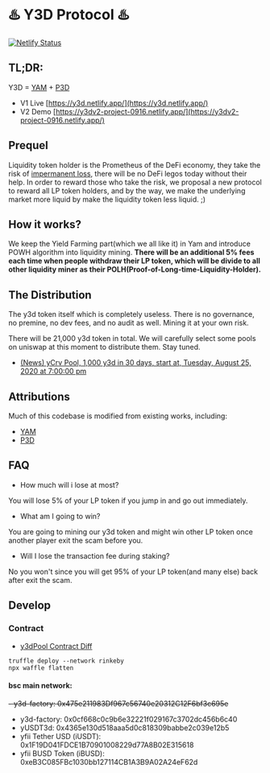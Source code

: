 #  ♨️ Y3D Protocol ♨️

[![Netlify Status](https://api.netlify.com/api/v1/badges/6b0be8c1-91c1-40b4-a7f0-dfe9208fae81/deploy-status)](https://app.netlify.com/sites/y3dv2-project-0916/deploys)

## TL;DR:

Y3D = [YAM](https://yam.finance) + [P3D](https://powh.io)

- V1 Live [https://y3d.netlify.app/](https://y3d.netlify.app/)
- V2 Demo [https://y3dv2-project-0916.netlify.app/](https://y3dv2-project-0916.netlify.app/)


## Prequel 

Liquidity token holder is the Prometheus of the DeFi economy, they take the risk of [impermanent loss](https://medium.com/@pintail/uniswap-a-good-deal-for-liquidity-providers-104c0b6816f2), there will be no DeFi legos today without their help. In order to reward those who take the risk, we proposal a new protocol to reward all LP token holders, and by the way, we make the underlying market more liquid by make the liquidity token less liquid. ;)

## How it works?

We keep the Yield Farming part(which we all like it) in Yam and introduce POWH algorithm into liquidity mining. **There will be an additional 5% fees each time when people withdraw their LP token, which will be divide to all other liquidity miner as their POLH(Proof-of-Long-time-Liquidity-Holder).**

## The Distribution

The y3d token itself which is completely useless. There is no governance, no premine, no dev fees, and no audit as well. Mining it at your own risk.

There will be 21,000 y3d token in total. We will carefully select some pools on uniswap at this moment to distribute them. Stay tuned.

- [(News) yCrv Pool, 1,000 y3d in 30 days, start at, Tuesday, August 25, 2020 at 7:00:00 pm](https://twitter.com/Y3dScam/status/1297933387202613251)


## Attributions
Much of this codebase is modified from existing works, including:
- [YAM](https://yam.finance)
- [P3D](https://powh.io)


## FAQ

- How much will i lose at most?

You will lose 5% of your LP token if you jump in and go out immediately.

- What am I going to win?

You are going to mining our y3d token and might win other LP token once another player exit the scam before you.

- Will I lose the transaction fee during staking?

No you won't since you will get 95% of your LP token(and many else) back after exit the scam.

## Develop

### Contract
- [y3dPool Contract Diff](https://gist.github.com/lychees/8cf40410871e98438080963913302a83/revisions)

```shell
truffle deploy --network rinkeby
npx waffle flatten
```

#### bsc main network:
~~- y3d-factory: 0x475e211983Df967c56740e20312C12F6bf3c695e~~
- y3d-factory: 0x0cf668c0c9b6e32221f029167c3702dc456b6c40
- yUSDT3d: 0x4365e130d518aaa5d0c818309babbe2c039e12b5
- yfii Tether USD (iUSDT): 0x1F19D041FDCE1B70901008229d77A8B02E315618
- yfii BUSD Token (iBUSD): 0xeB3C085FBc1030bb127114CB1A3B9A02A24eF62d